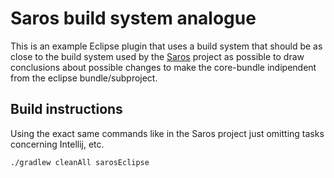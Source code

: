 # Saros build system analogue

This is an example Eclipse plugin that uses a build system that should be as close to the build system used by the [Saros](https://github.com/saros-project/saros/) project as possible to draw conclusions about possible changes to make the core-bundle indipendent from the eclipse bundle/subproject.

## Build instructions
Using the exact same commands like in the Saros project just omitting tasks concerning Intellij, etc.
```
./gradlew cleanAll sarosEclipse
```
